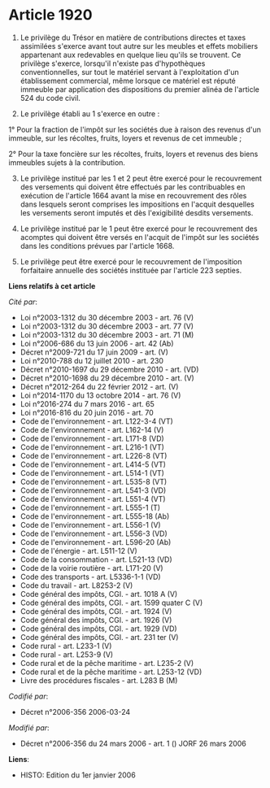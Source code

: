 # Article 1920

1. Le privilège du Trésor en matière de contributions directes et taxes assimilées s'exerce avant tout autre sur les meubles
et effets mobiliers appartenant aux redevables en quelque lieu qu'ils se trouvent. Ce privilège s'exerce, lorsqu'il n'existe
pas d'hypothèques conventionnelles, sur tout le matériel servant à l'exploitation d'un établissement commercial, même lorsque
ce matériel est réputé immeuble par application des dispositions du premier alinéa de l'article 524 du code civil.

2. Le privilège établi au 1 s'exerce en outre :

1° Pour la fraction de l'impôt sur les sociétés due à raison des revenus d'un immeuble, sur les récoltes, fruits, loyers et
revenus de cet immeuble ;

2° Pour la taxe foncière sur les récoltes, fruits, loyers et revenus des biens immeubles sujets à la contribution.

3. Le privilège institué par les 1 et 2 peut être exercé pour le recouvrement des versements qui doivent être effectués par
les contribuables en exécution de l'article 1664 avant la mise en recouvrement des rôles dans lesquels seront comprises les
impositions en l'acquit desquelles les versements seront imputés et dès l'exigibilité desdits versements.

4. Le privilège institué par le 1 peut être exercé pour le recouvrement des acomptes qui doivent être versés en l'acquit de
l'impôt sur les sociétés dans les conditions prévues par l'article 1668.

5. Le privilège peut être exercé pour le recouvrement de l'imposition forfaitaire annuelle des sociétés instituée par
l'article 223 septies.

**Liens relatifs à cet article**

_Cité par_:

  - Loi  n°2003-1312 du 30 décembre 2003 - art. 76 (V)
  - Loi  n°2003-1312 du 30 décembre 2003 - art. 77 (V)
  - Loi n°2003-1312 du 30 décembre 2003 - art. 71 (M)
  - Loi n°2006-686 du 13 juin 2006 - art. 42 (Ab)
  - Décret n°2009-721 du 17 juin 2009 - art. (V)
  - Loi n°2010-788 du 12 juillet 2010 - art. 230
  - Décret n°2010-1697 du 29 décembre 2010 - art. (VD)
  - Décret n°2010-1698 du 29 décembre 2010 - art. (V)
  - Décret n°2012-264 du 22 février 2012 - art. (V)
  - Loi n°2014-1170 du 13 octobre 2014 - art. 76 (V)
  - Loi n°2016-274 du 7 mars 2016 - art. 65
  - Loi n°2016-816 du 20 juin 2016 - art. 70
  - Code de l'environnement - art. L122-3-4 (VT)
  - Code de l'environnement - art. L162-14 (V)
  - Code de l'environnement - art. L171-8 (VD)
  - Code de l'environnement - art. L216-1 (VT)
  - Code de l'environnement - art. L226-8 (VT)
  - Code de l'environnement - art. L414-5 (VT)
  - Code de l'environnement - art. L514-1 (VT)
  - Code de l'environnement - art. L535-8 (VT)
  - Code de l'environnement - art. L541-3 (VD)
  - Code de l'environnement - art. L551-4 (VT)
  - Code de l'environnement - art. L555-1 (T)
  - Code de l'environnement - art. L555-18 (Ab)
  - Code de l'environnement - art. L556-1 (V)
  - Code de l'environnement - art. L556-3 (VD)
  - Code de l'environnement - art. L596-20 (Ab)
  - Code de l'énergie - art. L511-12 (V)
  - Code de la consommation - art. L521-13 (VD)
  - Code de la voirie routière - art. L171-20 (V)
  - Code des transports - art. L5336-1-1 (VD)
  - Code du travail - art. L8253-2 (V)
  - Code général des impôts, CGI. - art. 1018 A (V)
  - Code général des impôts, CGI. - art. 1599 quater C (V)
  - Code général des impôts, CGI. - art. 1924 (V)
  - Code général des impôts, CGI. - art. 1926 (V)
  - Code général des impôts, CGI. - art. 1929 (VD)
  - Code général des impôts, CGI. - art. 231 ter (V)
  - Code rural - art. L233-1 (V)
  - Code rural - art. L253-9 (V)
  - Code rural et de la pêche maritime - art. L235-2 (V)
  - Code rural et de la pêche maritime - art. L253-12 (VD)
  - Livre des procédures fiscales - art. L283 B (M)

_Codifié par_:

  - Décret n°2006-356 2006-03-24

_Modifié par_:

  - Décret n°2006-356 du 24 mars 2006 - art. 1 () JORF 26 mars 2006

**Liens**:

  - HISTO: Edition du 1er janvier 2006
